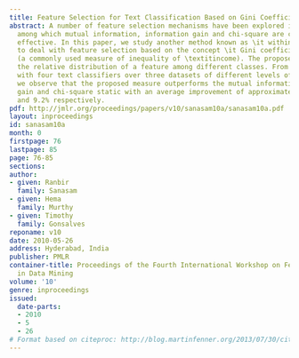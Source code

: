 ```yaml
---
title: Feature Selection for Text Classification Based on Gini Coefficient of Inequality
abstract: A number of feature selection mechanisms have been explored in text categorization,
  among which mutual information, information gain and chi-square are considered most
  effective. In this paper, we study another method known as \it within class popularity
  to deal with feature selection based on the concept \it Gini coefficient of inequality
  (a commonly used measure of inequality of \textitincome). The proposed measure explores
  the relative distribution of a feature among different classes. From extensive experiments
  with four text classifiers over three datasets of different levels of heterogeneity,
  we observe that the proposed measure outperforms the mutual information, information
  gain and chi-square static with an average improvement of approximately 28.5%, 19%
  and 9.2% respectively.
pdf: http://jmlr.org/proceedings/papers/v10/sanasam10a/sanasam10a.pdf
layout: inproceedings
id: sanasam10a
month: 0
firstpage: 76
lastpage: 85
page: 76-85
sections: 
author:
- given: Ranbir
  family: Sanasam
- given: Hema
  family: Murthy
- given: Timothy
  family: Gonsalves
reponame: v10
date: 2010-05-26
address: Hyderabad, India
publisher: PMLR
container-title: Proceedings of the Fourth International Workshop on Feature Selection
  in Data Mining
volume: '10'
genre: inproceedings
issued:
  date-parts:
  - 2010
  - 5
  - 26
# Format based on citeproc: http://blog.martinfenner.org/2013/07/30/citeproc-yaml-for-bibliographies/
---
```

